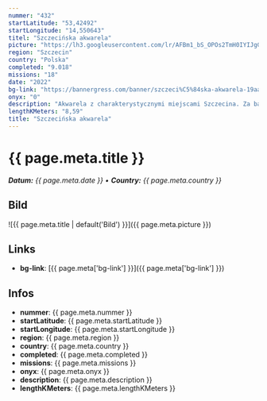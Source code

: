 ```yaml
---
nummer: "432"
startLatitude: "53,42492"
startLongitude: "14,550643"
titel: "Szczecińska akwarela"
picture: "https://lh3.googleusercontent.com/lr/AFBm1_bS_OPOs2TmH0IYIJgGu1dzXiURRaPlPSs9bmlQMCoTbQJbQcC4cuHd_tzeaj1JBeY2mxgv2OAvIFEy_7Bi0jsAaWd7scCz7DDqbmMvd_oBLZ9z2NWuPj1ytfvQTTcuvfptbw8qEPgjqQ-qRLbq92Hf6OCwSnMHOclDSoorY1bHpmdGCzhYCeRc5BRtSmRmaT4uLAPuFm6SXcN4DuAiVIp3SDa-TMsXBnurJKuW8Yxbu_QDMhbptRbwngQe2yLnSBvSq2Jmh_8l8c3_esh93Ezkx1s12HoB8MIb2GjG8xIKCht879IeBvLbuVE1OAgZZe0Fej4TxrWpLw6f1usxwowplLF-LHVqwgJrLdgLy1I0UucuVTzbsKQHSQG-cz3D_0I1HzbG7iTKoJFFMke3r5KeJmCTxFqHiPMnp1z8NLyllHXecUzPpDf36DHfcR-MbDo9V3BfCecvicGRTZTmux10OYJAz3chNwdZODmE6Sywd7VNxVEDIoGOOgbOefphfTeko8Itz8cY0qSzdHgLsQd5mC1rnp0t3EjQVp0P8idD3ErdgKKs5QBpcQNikVPUlsjC4LUcLblmTz4I8TI0wuJnYEb7WJE0Ku3fbseJ1uTrNO9bQdVJOxYoP8gUDpRlGzBghIO6k7q1zBYs3Ugt7Qwnf0Vje-1snG3oJ81CMUpOPU1kNYhrjWLBwbULKoDu86aiSy_G5jk97qPIKTJd8sy5OftPK1_0J_6rKIIwGQHPg8yVGI9T4UKjGoYzO1qQUxIiWsTQtN2VOMryIFGePNBkL7Z-9wehytpLeF-C-Cr7aPnyQlGxxJ03aNSKIif917t3qjufN0cIT2yN8jBHOnDnFChgLKP3z_DS9L2pdkS-05BKhtS4O1HtJBjWRzmcI5FkG1Rr"
region: "Szczecin"
country: "Polska"
completed: "9.018"
missions: "18"
date: "2022"
bg-link: "https://bannergress.com/banner/szczeci%C5%84ska-akwarela-19aa"
onyx: "0"
description: "Akwarela z charakterystycznymi miejscami Szczecina. Za bardzo się nie zmęczysz przy robieniu tej mozaiki -) \nStart - Brama Portowa!"
lengthKMeters: "8,59"
title: "Szczecińska akwarela"
---
```


# {{ page.meta.title }}
_**Datum:** {{ page.meta.date }} • **Country:** {{ page.meta.country }}_

## Bild
![{{ page.meta.title | default('Bild') }}]({{ page.meta.picture }})

## Links
- **bg-link**: [{{ page.meta['bg-link'] }}]({{ page.meta['bg-link'] }})

## Infos
- **nummer**: {{ page.meta.nummer }}
- **startLatitude**: {{ page.meta.startLatitude }}
- **startLongitude**: {{ page.meta.startLongitude }}
- **region**: {{ page.meta.region }}
- **country**: {{ page.meta.country }}
- **completed**: {{ page.meta.completed }}
- **missions**: {{ page.meta.missions }}
- **onyx**: {{ page.meta.onyx }}
- **description**: {{ page.meta.description }}
- **lengthKMeters**: {{ page.meta.lengthKMeters }}

